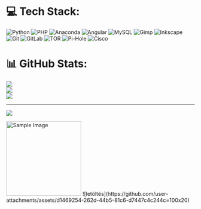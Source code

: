 
# 💻 Tech Stack:
![Python](https://img.shields.io/badge/python-3670A0?style=for-the-badge&logo=python&logoColor=ffdd54) ![PHP](https://img.shields.io/badge/php-%23777BB4.svg?style=for-the-badge&logo=php&logoColor=white) ![Anaconda](https://img.shields.io/badge/Anaconda-%2344A833.svg?style=for-the-badge&logo=anaconda&logoColor=white) ![Angular](https://img.shields.io/badge/angular-%23DD0031.svg?style=for-the-badge&logo=angular&logoColor=white) ![MySQL](https://img.shields.io/badge/mysql-4479A1.svg?style=for-the-badge&logo=mysql&logoColor=white) ![Gimp](https://img.shields.io/badge/Gimp-657D8B?style=for-the-badge&logo=gimp&logoColor=FFFFFF) ![Inkscape](https://img.shields.io/badge/Inkscape-e0e0e0?style=for-the-badge&logo=inkscape&logoColor=080A13) ![Git](https://img.shields.io/badge/git-%23F05033.svg?style=for-the-badge&logo=git&logoColor=white) ![GitLab](https://img.shields.io/badge/gitlab-%23181717.svg?style=for-the-badge&logo=gitlab&logoColor=white) ![TOR](https://img.shields.io/badge/tor-%237E4798.svg?style=for-the-badge&logo=tor-project&logoColor=white) ![Pi-Hole](https://img.shields.io/badge/pihole-%2396060C.svg?style=for-the-badge&logo=pi-hole&logoColor=white) ![Cisco](https://img.shields.io/badge/cisco-%23049fd9.svg?style=for-the-badge&logo=cisco&logoColor=black)
# 📊 GitHub Stats:
![](https://github-readme-stats.vercel.app/api?username=JoeBannana&theme=dark&hide_border=false&include_all_commits=false&count_private=false)<br/>
![](https://github-readme-streak-stats.herokuapp.com/?user=JoeBannana&theme=dark&hide_border=false)<br/>
![](https://github-readme-stats.vercel.app/api/top-langs/?username=JoeBannana&theme=dark&hide_border=false&include_all_commits=false&count_private=false&layout=compact)

---
[![](https://visitcount.itsvg.in/api?id=JoeBannana&icon=0&color=0)](https://visitcount.itsvg.in)

<!-- Proudly created with GPRM ( https://gprm.itsvg.in ) -->
<img src="[https://github.com/user-attachments/assets/d1469254-262d-44b5-81c6-d7447c4c244c](https://www.google.com/url?sa=i&url=https%3A%2F%2Fciracollege.com%2F2020%2F11%2F06%2Fwhy-python-programming-is-the-future%2F&psig=AOvVaw0lsDBU5gLqAIQzb53FHwiL&ust=1732877864970000&source=images&cd=vfe&opi=89978449&ved=0CBQQjRxqFwoTCLjg36Pv_okDFQAAAAAdAAAAABAE)" alt="Sample Image"  height="200">
![letöltés](https://github.com/user-attachments/assets/d1469254-262d-44b5-81c6-d7447c4c244c=100x20)
